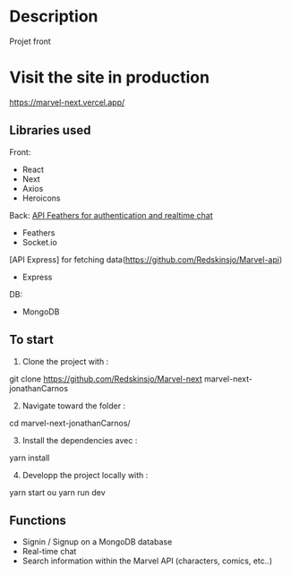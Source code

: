 # Description

Projet front

# Visit the site in production

https://marvel-next.vercel.app/

## Libraries used

Front:
- React
- Next
- Axios
- Heroicons

Back:
[API Feathers for authentication and realtime chat](https://github.com/Redskinsjo/marvel-api-auth-feathers)
- Feathers
- Socket.io

[API Express] for fetching data(https://github.com/Redskinsjo/Marvel-api)
- Express

DB:
- MongoDB

## To start

1. Clone the project with :

git clone https://github.com/Redskinsjo/Marvel-next marvel-next-jonathanCarnos

2. Navigate toward the folder :

cd marvel-next-jonathanCarnos/

3. Install the dependencies avec :

yarn install

4. Developp the project locally with :

yarn start ou yarn run dev

## Functions

- Signin / Signup on a MongoDB database
- Real-time chat
- Search information within the Marvel API (characters, comics, etc..)


